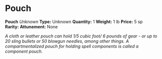# Pouch

**Pouch**
_Unknown_
**Type:** Unknown
**Quantity:** 1
**Weight:** 1 lb
**Price:** 5 sp
**Rarity:** 
**Attunement:** None

*A cloth or leather pouch can hold 1/5 cubic foot/ 6 pounds of gear - or up to 20 sling bullets or 50 blowgun needles, among other things. A compartmentalized pouch for holding spell components is called a component pouch.*